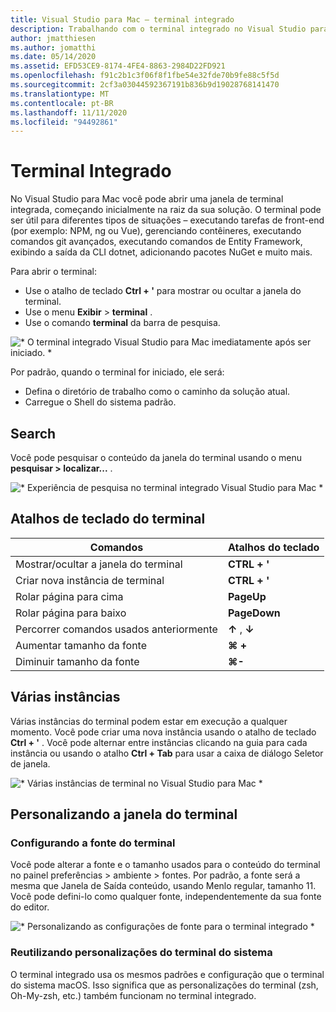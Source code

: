 ```yaml
---
title: Visual Studio para Mac – terminal integrado
description: Trabalhando com o terminal integrado no Visual Studio para Mac.
author: jmatthiesen
ms.author: jomatthi
ms.date: 05/14/2020
ms.assetid: EFD53CE9-8174-4FE4-8863-2984D22FD921
ms.openlocfilehash: f91c2b1c3f06f8f1fbe54e32fde70b9fe88c5f5d
ms.sourcegitcommit: 2cf3a03044592367191b836b9d19028768141470
ms.translationtype: MT
ms.contentlocale: pt-BR
ms.lasthandoff: 11/11/2020
ms.locfileid: "94492861"
---
```

# <a name="integrated-terminal"></a>Terminal Integrado
No Visual Studio para Mac você pode abrir uma janela de terminal integrada, começando inicialmente na raiz da sua solução. O terminal pode ser útil para diferentes tipos de situações – executando tarefas de front-end (por exemplo: NPM, ng ou Vue), gerenciando contêineres, executando comandos git avançados, executando comandos de Entity Framework, exibindo a saída da CLI dotnet, adicionando pacotes NuGet e muito mais. 

Para abrir o terminal:
- Use o atalho de teclado **Ctrl + '** para mostrar ou ocultar a janela do terminal.
- Use o menu **Exibir** \> **terminal** .
- Use o comando **terminal** da barra de pesquisa.

![* O terminal integrado Visual Studio para Mac imediatamente após ser iniciado. *](media/integrated-terminal-intro.png)

Por padrão, quando o terminal for iniciado, ele será:
- Defina o diretório de trabalho como o caminho da solução atual.
- Carregue o Shell do sistema padrão.

## <a name="search"></a>Search
Você pode pesquisar o conteúdo da janela do terminal usando o menu **pesquisar > localizar...** .

![* Experiência de pesquisa no terminal integrado Visual Studio para Mac *](media/integrated-terminal-search.png)

## <a name="terminal-keyboard-shortcuts"></a>Atalhos de teclado do terminal
|Comandos|Atalhos do teclado|
|-|-|
|Mostrar/ocultar a janela do terminal|**CTRL + '**|
|Criar nova instância de terminal|**CTRL + '**|
|Rolar página para cima|**PageUp**|
|Rolar página para baixo|**PageDown**|
|Percorrer comandos usados anteriormente|**↑** , **↓**|
|Aumentar tamanho da fonte|**⌘ +**|
|Diminuir tamanho da fonte|**⌘-**|

## <a name="multiple-instances"></a>Várias instâncias
Várias instâncias do terminal podem estar em execução a qualquer momento. Você pode criar uma nova instância usando o atalho de teclado **Ctrl + '** . Você pode alternar entre instâncias clicando na guia para cada instância ou usando o atalho **Ctrl + Tab** para usar a caixa de diálogo Seletor de janela.

![* Várias instâncias de terminal no Visual Studio para Mac *](media/integrated-terminal-multiple-instances.png) 

## <a name="customizing-the-terminal-window"></a>Personalizando a janela do terminal
### <a name="configuring-the-terminal-font"></a>Configurando a fonte do terminal
Você pode alterar a fonte e o tamanho usados para o conteúdo do terminal no painel preferências > ambiente > fontes. Por padrão, a fonte será a mesma que Janela de Saída conteúdo, usando Menlo regular, tamanho 11. Você pode defini-lo como qualquer fonte, independentemente da sua fonte do editor.

![* Personalizando as configurações de fonte para o terminal integrado *](media/integrated-terminal-change-font.png)

### <a name="reusing-system-terminal-customizations"></a>Reutilizando personalizações do terminal do sistema
O terminal integrado usa os mesmos padrões e configuração que o terminal do sistema macOS. Isso significa que as personalizações do terminal (zsh, Oh-My-zsh, etc.) também funcionam no terminal integrado.
